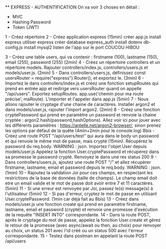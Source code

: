 \*\* EXPRESS - AUTHENTIFICATION
On va voir 3 choses en détail :

- MVC
- Hashing Password
- Token (JWT)

1 - Créez répertoire
2 - Créez application express (15min)
créer app.js
install express
utiliser express
créer database express_auth
install dotenv
db-config.js
install mysql2
listen de l'app sur le port
COUCOU HIBOU

3 - Créez une table users, qui va contenir : firstname (100), lastname (150), email (255), password (255) (2min)
4 - Créez un répertoire controllers et un répertoire models. Rajouter controllers/index.js, controllers/users.js et models/user.js. (2min)
5 - Dans controllers/users.js, définissez const usersRouter = require("express").Router(); et exportez le. (3min)
6 - Importez le dans controllers/index.js et créez une fonction setupRoutes qui prend en entrée app et redirige vers usersRouter quand on appelle "/api/users". Exportez setupRoutes. app.use('chemin pour ma route précise', maRoute). L'importer et l'appeler dans app.js (5min)
7 - Nous allons rajouter le cryptage d'une chaine de caractères. Installer argon2 et dans models/user.js, rajouter l'import argon2. (2min)
8 - Créez une fonction cryptePassword qui prend en paramètre un password et renvoie la chaine cryptée : argon2.hash(password,hashOptions). Allez voir ici pour jouer avec les différents paramètres : https://antelle.net/argon2-browser/, sinon prenez les options par défaut de la quête (4min+2min pour le console.log)
8bis - Créez une route POST "/api/users/test" qui aura dans le body un password et qui renvoie le même mot de passe, mais crypté (15min).
Récupérez le password du req.body. WARNING : json.
Importez l'objet User depuis models/user.js
Appelez la fonction User.cryptePassword et récupérez dans sa promesse le password crypté.
Renvoyez le dans une res status 200
9 - Dans controllers/users.js, ajoutez une route POST "/" et allez récupèrer firstname, lastname, email et password depuis le req.body. WARNING : json. (1min)
10 - Rajoutez la validation Joi pour ces champs, en respectant les restrictions de la base de données (taille de champs). Le champ email doit etre un email valide et le mot de passe doit avoir entre 7 et 11 caractères. (5min)
11 - Si une erreur est renvoyée par Joi, passez le(s) message(s) à l'utilisateur (5min)
12 - Si pas d'erreur, cryptez le mot de passe en utilisant User.cryptePassword. (1min car déjà fait au 8bis)
13 - Créez dans models/user.js une fonction create qui prend en paramètre firstname, lastname, email et password (crypté) et renvoie une promesse d'exécution de la requête "INSERT INTO" correspondante.
14 - Dans la route POST, après le cryptage du mot de passe, appelez la fonction User.create et gèrez le retour de la promesse (avec async/await ou then, au choix) pour renvoyer au choix, un status 201 avec l'id créé ou un status 500 avec l'erreur correspondante.
15 - Testez dans postman en appelant la route POST /api/users
